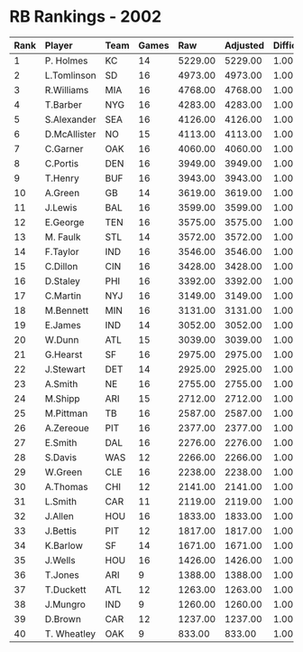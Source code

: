 # RB Rankings - 2002

| Rank | Player       | Team | Games | Raw     | Adjusted | Difficulty | Avg/Game | Typical | Consistency | Trend    |
| :----| :------------| :----| :-----| :-------| :--------| :----------| :--------| :-------| :-----------| :--------|
| 1    | P. Holmes    | KC   | 14    | 5229.00 | 5229.00  | 1.000      | 373.50   | 388.00  | 8/1/5       | +65.0%   |
| 2    | L.Tomlinson  | SD   | 16    | 4973.00 | 4973.00  | 1.000      | 310.81   | 295.00  | 6/3/7       | +88.6%   |
| 3    | R.Williams   | MIA  | 16    | 4768.00 | 4768.00  | 1.000      | 298.00   | 296.00  | 7/2/7       | +66.7%   |
| 4    | T.Barber     | NYG  | 16    | 4283.00 | 4283.00  | 1.000      | 267.69   | 276.00  | 10/2/4      | +50.0%   |
| 5    | S.Alexander  | SEA  | 16    | 4126.00 | 4126.00  | 1.000      | 257.88   | 265.50  | 8/2/6       | +96.4%   |
| 6    | D.McAllister | NO   | 15    | 4113.00 | 4113.00  | 1.000      | 274.20   | 280.00  | 8/0/7       | +74.0%   |
| 7    | C.Garner     | OAK  | 16    | 4060.00 | 4060.00  | 1.000      | 253.75   | 258.00  | 7/4/5       | +52.6%   |
| 8    | C.Portis     | DEN  | 16    | 3949.00 | 3949.00  | 1.000      | 246.81   | 252.00  | 8/3/5       | +110.5%  |
| 9    | T.Henry      | BUF  | 16    | 3943.00 | 3943.00  | 1.000      | 246.44   | 252.50  | 8/1/7       | +107.3%  |
| 10   | A.Green      | GB   | 14    | 3619.00 | 3619.00  | 1.000      | 258.50   | 273.50  | 9/0/5       | +68.5%   |
| 11   | J.Lewis      | BAL  | 16    | 3599.00 | 3599.00  | 1.000      | 224.94   | 237.00  | 10/1/5      | +72.9%   |
| 12   | E.George     | TEN  | 16    | 3575.00 | 3575.00  | 1.000      | 223.44   | 226.50  | 8/1/7       | +64.4%   |
| 13   | M. Faulk     | STL  | 14    | 3572.00 | 3572.00  | 1.000      | 255.14   | 238.00  | 7/0/7       | +182.9%  |
| 14   | F.Taylor     | IND  | 16    | 3546.00 | 3546.00  | 1.000      | 221.62   | 228.00  | 9/1/6       | +126.5%  |
| 15   | C.Dillon     | CIN  | 16    | 3428.00 | 3428.00  | 1.000      | 214.25   | 222.50  | 9/2/5       | +94.0%   |
| 16   | D.Staley     | PHI  | 16    | 3392.00 | 3392.00  | 1.000      | 212.00   | 201.50  | 6/1/9       | +71.4%   |
| 17   | C.Martin     | NYJ  | 16    | 3149.00 | 3149.00  | 1.000      | 196.81   | 200.50  | 5/3/8       | +92.9%   |
| 18   | M.Bennett    | MIN  | 16    | 3131.00 | 3131.00  | 1.000      | 195.69   | 201.00  | 7/1/8       | +85.7%   |
| 19   | E.James      | IND  | 14    | 3052.00 | 3052.00  | 1.000      | 218.00   | 191.00  | 4/2/8       | +79.2%   |
| 20   | W.Dunn       | ATL  | 15    | 3039.00 | 3039.00  | 1.000      | 202.60   | 195.00  | 7/0/8       | +174.3%  |
| 21   | G.Hearst     | SF   | 16    | 2975.00 | 2975.00  | 1.000      | 185.94   | 180.50  | 9/2/5       | +97.2%   |
| 22   | J.Stewart    | DET  | 14    | 2925.00 | 2925.00  | 1.000      | 208.93   | 207.00  | 8/2/4       | +98.8%   |
| 23   | A.Smith      | NE   | 16    | 2755.00 | 2755.00  | 1.000      | 172.19   | 164.50  | 7/3/6       | +73.6%   |
| 24   | M.Shipp      | ARI  | 15    | 2712.00 | 2712.00  | 1.000      | 180.80   | 171.50  | 6/2/7       | +182.7%  |
| 25   | M.Pittman    | TB   | 16    | 2587.00 | 2587.00  | 1.000      | 161.69   | 170.00  | 8/1/7       | +79.1%   |
| 26   | A.Zereoue    | PIT  | 16    | 2377.00 | 2377.00  | 1.000      | 148.56   | 137.50  | 8/1/7       | +170.2%  |
| 27   | E.Smith      | DAL  | 16    | 2276.00 | 2276.00  | 1.000      | 142.25   | 146.50  | 8/3/5       | +108.0%  |
| 28   | S.Davis      | WAS  | 12    | 2266.00 | 2266.00  | 1.000      | 188.83   | 216.00  | 9/0/3       | +90.9%   |
| 29   | W.Green      | CLE  | 16    | 2238.00 | 2238.00  | 1.000      | 139.88   | 145.00  | 9/1/6       | +448.7%  |
| 30   | A.Thomas     | CHI  | 12    | 2141.00 | 2141.00  | 1.000      | 178.42   | 190.50  | 6/0/6       | INACTIVE |
| 31   | L.Smith      | CAR  | 11    | 2119.00 | 2119.00  | 1.000      | 192.64   | 179.50  | 5/2/4       | INACTIVE |
| 32   | J.Allen      | HOU  | 16    | 1833.00 | 1833.00  | 1.000      | 114.56   | 118.50  | 9/1/6       | +123.3%  |
| 33   | J.Bettis     | PIT  | 12    | 1817.00 | 1817.00  | 1.000      | 151.42   | 161.00  | 5/2/5       | +196.7%  |
| 34   | K.Barlow     | SF   | 14    | 1671.00 | 1671.00  | 1.000      | 119.36   | 112.50  | 6/1/7       | +114.1%  |
| 35   | J.Wells      | HOU  | 16    | 1426.00 | 1426.00  | 1.000      | 89.12    | 88.00   | 8/0/8       | +200.6%  |
| 36   | T.Jones      | ARI  | 9     | 1388.00 | 1388.00  | 1.000      | 154.22   | 144.00  | 4/2/3       | INACTIVE |
| 37   | T.Duckett    | ATL  | 12    | 1263.00 | 1263.00  | 1.000      | 105.25   | 121.50  | 6/2/4       | +206.1%  |
| 38   | J.Mungro     | IND  | 9     | 1260.00 | 1260.00  | 1.000      | 140.00   | 144.00  | 6/0/3       | +256.4%  |
| 39   | D.Brown      | CAR  | 12    | 1237.00 | 1237.00  | 1.000      | 103.08   | 110.00  | 7/0/5       | +372.7%  |
| 40   | T. Wheatley  | OAK  | 9     | 833.00  | 833.00   | 1.000      | 92.56    | 84.00   | 4/1/4       | +214.3%  |

